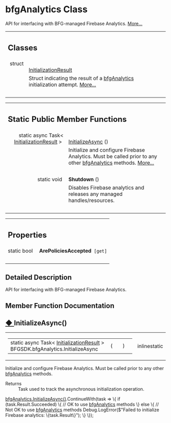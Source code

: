 
# bfgAnalytics Class 

<div class="contents">API for interfacing with BFG-managed Firebase Analytics.    <a href="class_b_f_g_s_d_k_1_1bfg_analytics.html#details">More...</a><table class="memberdecls"><tr class="heading"><td colspan="2"><h2 class="groupheader"><a id="nested-classes" name="nested-classes"></a> Classes</h2></td></tr><tr class="memitem:"><td class="memItemLeft" align="right" valign="top">struct &#160;</td><td class="memItemRight" valign="bottom"><a class="el" href="struct_b_f_g_s_d_k_1_1bfg_analytics_1_1_initialization_result.html">InitializationResult</a></td></tr><tr class="memdesc:"><td class="mdescLeft">&#160;</td><td class="mdescRight">Struct indicating the result of a <a class="el" href="class_b_f_g_s_d_k_1_1bfg_analytics.html" title="API for interfacing with BFG-managed Firebase Analytics.">bfgAnalytics</a> initialization attempt.  <a href="struct_b_f_g_s_d_k_1_1bfg_analytics_1_1_initialization_result.html#details">More...</a><br /></td></tr><tr class="separator:"><td class="memSeparator" colspan="2">&#160;</td></tr></table><table class="memberdecls"><tr class="heading"><td colspan="2"><h2 class="groupheader"><a id="pub-static-methods" name="pub-static-methods"></a> Static Public Member Functions</h2></td></tr><tr class="memitem:a327774162869dc5ec1a42fea7afb0cda"><td class="memItemLeft" align="right" valign="top">static async Task&lt; <a class="el" href="struct_b_f_g_s_d_k_1_1bfg_analytics_1_1_initialization_result.html">InitializationResult</a> &gt;&#160;</td><td class="memItemRight" valign="bottom"><a class="el" href="class_b_f_g_s_d_k_1_1bfg_analytics.html#a327774162869dc5ec1a42fea7afb0cda">InitializeAsync</a> ()</td></tr><tr class="memdesc:a327774162869dc5ec1a42fea7afb0cda"><td class="mdescLeft">&#160;</td><td class="mdescRight">Initialize and configure Firebase Analytics. Must be called prior to any other <a class="el" href="class_b_f_g_s_d_k_1_1bfg_analytics.html" title="API for interfacing with BFG-managed Firebase Analytics.">bfgAnalytics</a> methods.  <a href="class_b_f_g_s_d_k_1_1bfg_analytics.html#a327774162869dc5ec1a42fea7afb0cda">More...</a><br /></td></tr><tr class="separator:a327774162869dc5ec1a42fea7afb0cda"><td class="memSeparator" colspan="2">&#160;</td></tr><tr class="memitem:ab1b169fcce6e6b7f218421efafb0c220"><td class="memItemLeft" align="right" valign="top"><a id="ab1b169fcce6e6b7f218421efafb0c220" name="ab1b169fcce6e6b7f218421efafb0c220"></a> static void&#160;</td><td class="memItemRight" valign="bottom"><b>Shutdown</b> ()</td></tr><tr class="memdesc:ab1b169fcce6e6b7f218421efafb0c220"><td class="mdescLeft">&#160;</td><td class="mdescRight">Disables Firebase analytics and releases any managed handles/resources. <br /></td></tr><tr class="separator:ab1b169fcce6e6b7f218421efafb0c220"><td class="memSeparator" colspan="2">&#160;</td></tr></table><table class="memberdecls"><tr class="heading"><td colspan="2"><h2 class="groupheader"><a id="properties" name="properties"></a> Properties</h2></td></tr><tr class="memitem:aa8d97cbc8cd7cbd8ca46bb3e89d192fd"><td class="memItemLeft" align="right" valign="top"><a id="aa8d97cbc8cd7cbd8ca46bb3e89d192fd" name="aa8d97cbc8cd7cbd8ca46bb3e89d192fd"></a> static bool&#160;</td><td class="memItemRight" valign="bottom"><b>ArePoliciesAccepted</b><code> [get]</code></td></tr><tr class="separator:aa8d97cbc8cd7cbd8ca46bb3e89d192fd"><td class="memSeparator" colspan="2">&#160;</td></tr></table><a name="details" id="details"></a><h2 class="groupheader">Detailed Description</h2><div class="textblock">API for interfacing with BFG-managed Firebase Analytics. </div><h2 class="groupheader">Member Function Documentation</h2><a id="a327774162869dc5ec1a42fea7afb0cda" name="a327774162869dc5ec1a42fea7afb0cda"></a><h2 class="memtitle"><span class="permalink"><a href="#a327774162869dc5ec1a42fea7afb0cda">&#9670;&nbsp;</a></span>InitializeAsync()</h2><div class="memitem"><div class="memproto"><table class="mlabels"><tr><td class="mlabels-left"><table class="memname"><tr><td class="memname">static async Task&lt; <a class="el" href="struct_b_f_g_s_d_k_1_1bfg_analytics_1_1_initialization_result.html">InitializationResult</a> &gt; BFGSDK.bfgAnalytics.InitializeAsync </td><td>(</td><td class="paramname"></td><td>)</td><td></td></tr></table></td><td class="mlabels-right"><span class="mlabels"><span class="mlabel">inline</span><span class="mlabel">static</span></span></td></tr></table></div><div class="memdoc">Initialize and configure Firebase Analytics. Must be called prior to any other <a class="el" href="class_b_f_g_s_d_k_1_1bfg_analytics.html" title="API for interfacing with BFG-managed Firebase Analytics.">bfgAnalytics</a> methods. <dl class="section return"><dt>Returns</dt><dd>Task used to track the asynchronous initialization operation.</dd></dl><a class="el" href="class_b_f_g_s_d_k_1_1bfg_analytics.html#a327774162869dc5ec1a42fea7afb0cda" title="Initialize and configure Firebase Analytics. Must be called prior to any other bfgAnalytics methods.">bfgAnalytics.InitializeAsync()</a>.ContinueWith(task =&gt; \{ if (task.Result.Succeeded) \{ // OK to use <a class="el" href="class_b_f_g_s_d_k_1_1bfg_analytics.html" title="API for interfacing with BFG-managed Firebase Analytics.">bfgAnalytics</a> methods \} else \{ // Not OK to use <a class="el" href="class_b_f_g_s_d_k_1_1bfg_analytics.html" title="API for interfacing with BFG-managed Firebase Analytics.">bfgAnalytics</a> methods Debug.LogError($"Failed to initialize Firebase analytics: \{task.Result\}"); \} \}); </div></div></div> 
